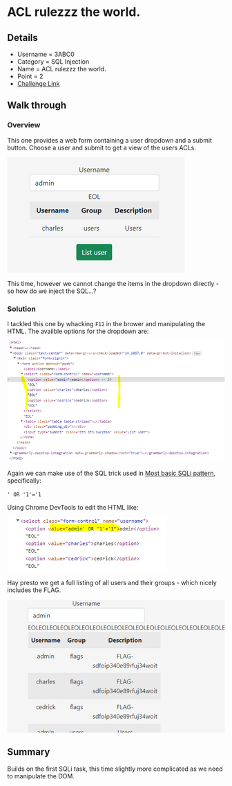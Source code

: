 # ACL rulezzz the world.

## Details

- Username = 3ABC0
- Category = SQL Injection
- Name = ACL rulezzz the world.
- Point = 2
- [Challenge Link](http://challenges.ringzer0team.com:10002/)

## Walk through

### Overview

This one provides a web form containing a user dropdown and a submit button.  Choose a user and submit to get a view of the users ACLs.

![](01.PNG)

This time, however we cannot change the items in the dropdown directly - so how do we inject the SQL...?

### Solution

I tackled this one by whacking `F12` in the brower and manipulating the HTML. The availble options for the dropdown are:

![](02.PNG)

Again we can make use of the SQL trick used in [Most basic SQLi pattern](../001%20-%20Most%20basic%20SQLi%20pattern/README.md), specifically:

`' OR '1'='1`

Using Chrome DevTools to edit the HTML like:

![](03.PNG)

Hay presto we get a full listing of all users and their groups - which nicely includes the FLAG.

![](04.PNG)

## Summary

Builds on the first SQLi task, this time slightly more complicated as we need to manipulate the DOM.
